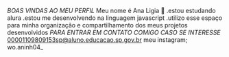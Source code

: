 *BOAS VINDAS AO MEU PERFIL* 
Meu nome é Ana Ligia 🖤
.estou estudando alura 
.estou me desenvolvendo na linguagem javascript
.utilizo esse espaço para minha organização e compartilhamento dos meus projetos desenvolvidos
*PARA ENTRAR EM CONTATO COMIGO CASO SE INTERESSE* 
00001109809153sp@aluno.educacao.sp.gov.br
meu instagram; wo.aninh04_

